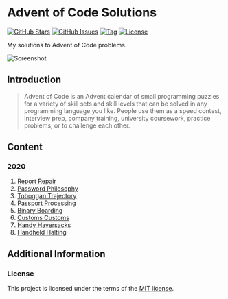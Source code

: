<!--
Document variables:

Assigned:
<author> = Vikesh Ajith
<github_username> = SpikyClip

Unassigned (replace all with desired value):
<advent-of-code>
<screenshot_link>

-->

# Advent of Code Solutions

[![GitHub Stars](https://img.shields.io/github/stars/SpikyClip/advent-of-code.svg)](https://github.com/SpikyClip/advent-of-code/stargazers)
[![GitHub Issues](https://img.shields.io/github/issues/SpikyClip/advent-of-code.svg)](https://github.com/SpikyClip/advent-of-code/issues)
[![Tag](https://img.shields.io/github/v/tag/SpikyClip/advent-of-code)](https://github.com/SpikyClip/advent-of-code)
[![License](https://img.shields.io/github/license/SpikyClip/advent-of-code)](https://github.com/SpikyClip/advent-of-code/blob/master/LICENSE)

My solutions to Advent of Code problems.

![Screenshot](screenshot_link)

## Introduction

> Advent of Code is an Advent calendar of small programming puzzles for a
> variety of skill sets and skill levels that can be solved in any programming
> language you like. People use them as a speed contest, interview prep,
> company training, university coursework, practice problems, or to challenge
> each other.

## Content

### 2020

1. [Report Repair](2020/01_report_repair.py)
2. [Password Philosophy](2020/02_password_philosophy.py)
3. [Toboggan Trajectory](2020/03_toboggan_trajectory.py)
4. [Passport Processing](2020/04_passport_processing.py)
5. [Binary Boarding](2020/05_binary_boarding.py)
6. [Customs Customs](2020/06_customs_customs.py)
7. [Handy Haversacks](2020/07_handy_haversacks.py)
8. [Handheld Halting](2020/08_handheld_halting.py)

## Additional Information

### License

This project is licensed under the terms of the [MIT license](https://github.com/SpikyClip/advent-of-code/blob/master/LICENSE).